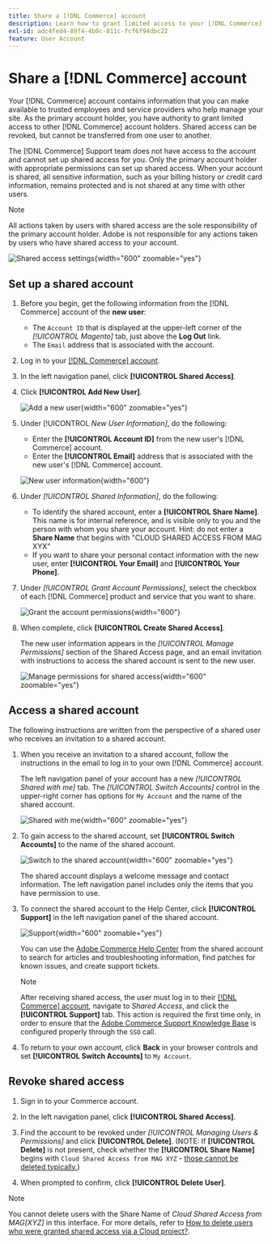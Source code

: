 ```yaml
---
title: Share a [!DNL Commerce] account
description: Learn how to grant limited access to your [!DNL Commerce] account for other [!DNL Commerce] account holders.
exl-id: adc4fed4-89f4-4b0c-811c-fcf6f94dbc22
feature: User Account
---
```

# Share a [!DNL Commerce] account

Your [!DNL Commerce] account contains information that you can make available to trusted employees and service providers who help manage your site. As the primary account holder, you have authority to grant limited access to other [!DNL Commerce] account holders. Shared access can be revoked, but cannot be transferred from one user to another.

The [!DNL Commerce] Support team does not have access to the account and cannot set up shared access for you. Only the primary account holder with appropriate permissions can set up shared access. When your account is shared, all sensitive information, such as your billing history or credit card information, remains protected and is not shared at any time with other users.

>[!NOTE]
>
>All actions taken by users with shared access are the sole responsibility of the primary account holder. Adobe is not responsible for any actions taken by users who have shared access to your account.

![Shared access settings](./assets/shared-access.png){width="600" zoomable="yes"}

## Set up a shared account

1. Before you begin, get the following information from the [!DNL Commerce] account of the **new user**:

   - The `Account ID` that is displayed at the upper-left corner of the _[!UICONTROL Magento]_ tab, just above the **Log Out** link.
   - The `Email` address that is associated with the account.

1. Log in to your [[!DNL Commerce] account](commerce-account-create.md).

1. In the left navigation panel, click **[!UICONTROL Shared Access]**.

1. Click **[!UICONTROL Add New User]**.

   ![Add a new user](./assets/shared-access-add.png){width="600" zoomable="yes"}

1. Under [!UICONTROL _New User Information]_, do the following:

   - Enter the **[!UICONTROL Account ID]** from the new user's [!DNL Commerce] account.
   - Enter the **[!UICONTROL Email]** address that is associated with the new user's [!DNL Commerce] account.

   ![New user information](./assets/shared-new-user.png){width="600"}

1. Under _[!UICONTROL Shared Information]_, do the following:

   - To identify the shared account, enter a **[!UICONTROL Share Name]**. This name is for internal reference, and is visible only to you and the person with whom you share your account. Hint: do not enter a **Share Name** that begins with "CLOUD SHARED ACCESS FROM MAG XYX"
   - If you want to share your personal contact information with the new user, enter **[!UICONTROL Your Email]** and **[!UICONTROL Your Phone]**.

1. Under _[!UICONTROL Grant Account Permissions]_, select the checkbox of each [!DNL Commerce] product and service that you want to share.

   ![Grant the account permissions](./assets/shared-permissions.png){width="600"}

1. When complete, click **[!UICONTROL Create Shared Access]**.

   The new user information appears in the _[!UICONTROL Manage Permissions]_ section of the Shared Access page, and an email invitation with instructions to access the shared account is sent to the new user.

   ![Manage permissions for shared access](./assets/shared-manage-permissions.png){width="600" zoomable="yes"}

## Access a shared account

The following instructions are written from the perspective of a shared user who receives an invitation to a shared account.

1. When you receive an invitation to a shared account, follow the instructions in the email to log in to your own [!DNL Commerce] account.

   The left navigation panel of your account has a new _[!UICONTROL Shared with me]_ tab. The _[!UICONTROL Switch Accounts]_ control in the upper-right corner has options for `My Account` and the name of the shared account.

   ![Shared with me](./assets/shared-with-me.png){width="600" zoomable="yes"}

1. To gain access to the shared account, set **[!UICONTROL Switch Accounts]** to the name of the shared account.

   ![Switch to the shared account](./assets/shared-switch.png){width="600" zoomable="yes"}

   The shared account displays a welcome message and contact information. The left navigation panel includes only the items that you have permission to use.

1. To connect the shared account to the Help Center, click **[!UICONTROL Support]** in the left navigation panel of the shared account.

   ![Support](./assets/shared-support.png){width="600" zoomable="yes"}

   You can use the [Adobe Commerce Help Center](https://experienceleague.adobe.com/docs/commerce-knowledge-base/kb/overview.html) from the shared account to search for articles and troubleshooting information, find patches for known issues, and create support tickets.

   >[!NOTE]
   >
   >After receiving shared access, the user must log in to their [[!DNL Commerce] account](https://account.magento.com/customer/account/login), navigate to _Shared Access_, and click the **[!UICONTROL Support]** tab. This action is required the first time only, in order to ensure that the [Adobe Commerce Support Knowledge Base](https://experienceleague.adobe.com/docs/commerce-knowledge-base/kb/overview.html) is configured properly through the `SSO` call.

1. To return to your own account, click **Back** in your browser controls and set **[!UICONTROL Switch Accounts]** to `My Account`.

## Revoke shared access

1. Sign in to your Commerce account.

1. In the left navigation panel, click **[!UICONTROL Shared Access]**.

1. Find the account to be revoked under _[!UICONTROL Managing Users & Permissions]_ and click **[!UICONTROL Delete]**. (NOTE: If  **[!UICONTROL Delete]** is not present, check whether the **[!UICONTROL Share Name]** begins with `Cloud Shared Access from MAG XYZ` - [those cannot be deleted typically.](https://experienceleague.adobe.com/docs/commerce-knowledge-base/kb/help-center-guide/magento-help-center-user-guide.html?lang=en#remove-cloud-shared-access-users))

1. When prompted to confirm, click **[!UICONTROL Delete User]**.

 >[!NOTE]
 >
 >You cannot delete users with the Share Name of _Cloud Shared Access from MAG[XYZ]_ in this interface. For more details, refer to [How to delete users who were granted shared access via a Cloud project?](https://experienceleague.adobe.com/docs/commerce-knowledge-base/kb/help-center-guide/magento-help-center-user-guide.html?lang=en#remove-cloud-shared-access-users).
